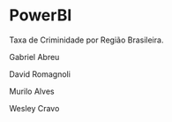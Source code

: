 # PowerBI

Taxa de Criminidade por Região Brasileira.

Gabriel Abreu

David Romagnoli

Murilo Alves

Wesley Cravo
